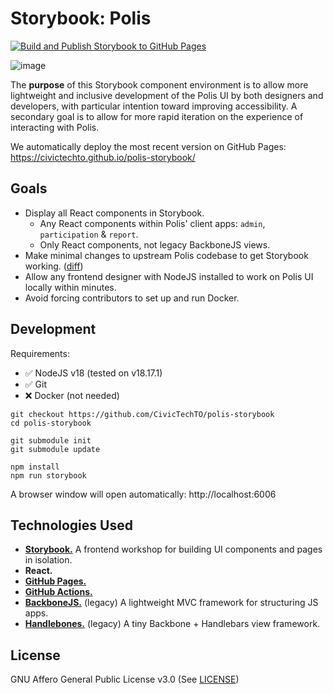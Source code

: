 # Storybook: Polis
[![Build and Publish Storybook to GitHub Pages](https://github.com/CivicTechTO/polis-storybook/actions/workflows/deploy-github-pages.yml/badge.svg)](https://github.com/CivicTechTO/polis-storybook/actions/workflows/deploy-github-pages.yml)

![image](https://github.com/user-attachments/assets/ad68bdc0-9db2-44e1-979f-706c84e86bef)

The **purpose** of this Storybook component environment is to allow more lightweight and inclusive development of the Polis UI by both designers and developers, with particular intention toward improving accessibility. A secondary goal is to allow for more rapid iteration on the experience of interacting with Polis.

We automatically deploy the most recent version on GitHub Pages:  
https://civictechto.github.io/polis-storybook/

## Goals
- Display all React components in Storybook.
    - Any React components within Polis' client apps: `admin`, `participation` & `report`.
    - Only React components, not legacy BackboneJS views.
- Make minimal changes to upstream Polis codebase to get Storybook working. ([diff][polis-diff])
- Allow any frontend designer with NodeJS installed to work on Polis UI locally within minutes.
- Avoid forcing contributors to set up and run Docker.

## Development

Requirements:
- :white_check_mark: NodeJS v18 (tested on v18.17.1)
- :white_check_mark: Git
- :x: Docker (not needed)

```
git checkout https://github.com/CivicTechTO/polis-storybook
cd polis-storybook

git submodule init
git submodule update

npm install
npm run storybook
```

A browser window will open automatically: http://localhost:6006

## Technologies Used

- [**Storybook.**][storybook] A frontend workshop for building UI components and pages in isolation.
- **React.**
- [**GitHub Pages.**][github-pages]
- [**GitHub Actions.**][github-actions]
- [**BackboneJS.**][backbone] (legacy) A lightweight MVC framework for structuring JS apps.
- [**Handlebones.**][handlebones] (legacy) A tiny Backbone + Handlebars view framework.

## License

GNU Affero General Public License v3.0 (See [LICENSE](./LICENSE))

<!-- Links -->
   [polis-diff]: https://github.com/compdemocracy/polis/compare/edge...patcon:polis:storybook-prep
   [storybook]: https://storybook.js.org/
   [github-actions]: https://github.com/features/actions
   [github-pages]: https://pages.github.com/
   [backbone]: https://backbonejs.org/
   [handlebones]: https://github.com/FormidableLabs/handlebones
